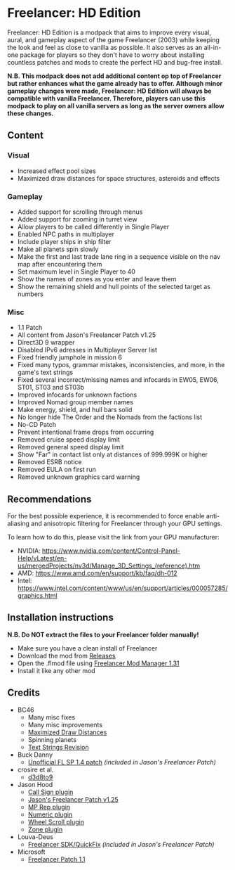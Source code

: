 # Freelancer: HD Edition
Freelancer: HD Edition is a modpack that aims to improve every visual, aural, and gameplay aspect of the game Freelancer (2003) while keeping the look and feel as close to vanilla as possible. It also serves as an all-in-one package for players so they don't have to worry about installing countless patches and mods to create the perfect HD and bug-free install.

**N.B. This modpack does not add additional content op top of Freelancer but rather enhances what the game already has to offer. Although minor gameplay changes were made, Freelancer: HD Edition will always be compatible with vanilla Freelancer. Therefore, players can use this modpack to play on all vanilla servers as long as the server owners allow these changes.**

## Content
### Visual
* Increased effect pool sizes
* Maximized draw distances for space structures, asteroids and effects

### Gameplay
* Added support for scrolling through menus
* Added support for zooming in turret view
* Allow players to be called differently in Single Player
* Enabled NPC paths in multiplayer
* Include player ships in ship filter
* Make all planets spin slowly
* Make the first and last trade lane ring in a sequence visible on the nav map after encountering them
* Set maximum level in Single Player to 40
* Show the names of zones as you enter and leave them
* Show the remaining shield and hull points of the selected target as numbers

### Misc
* 1.1 Patch
* All content from Jason's Freelancer Patch v1.25
* Direct3D 9 wrapper
* Disabled IPv6 adresses in Multiplayer Server list
* Fixed friendly jumphole in mission 6
* Fixed many typos, grammar mistakes, inconsistencies, and more, in the game's text strings
* Fixed several incorrect/missing names and infocards in EW05, EW06, ST01, ST03 and ST03b
* Improved infocards for unknown factions
* Improved Nomad group member names
* Make energy, shield, and hull bars solid
* No longer hide The Order and the Nomads from the factions list
* No-CD Patch
* Prevent intentional frame drops from occurring
* Removed cruise speed display limit
* Removed general speed display limit
* Show "Far" in contact list only at distances of 999.999K or higher
* Removed ESRB notice
* Removed EULA on first run
* Removed unknown graphics card warning

## Recommendations 
For the best possible experience, it is recommended to force enable anti-aliasing and anisotropic filtering for Freelancer through your GPU settings.

To learn how to do this, please visit the link from your GPU manufacturer:
* NVIDIA: https://www.nvidia.com/content/Control-Panel-Help/vLatest/en-us/mergedProjects/nv3d/Manage_3D_Settings_(reference).htm
* AMD: https://www.amd.com/en/support/kb/faq/dh-012
* Intel: https://www.intel.com/content/www/us/en/support/articles/000057285/graphics.html

## Installation instructions
**N.B. Do NOT extract the files to your Freelancer folder manually!**
* Make sure you have a clean install of Freelancer
* Download the mod from [Releases](https://github.com/BC46/freelancer-hd-edition/releases)
* Open the .flmod file using [Freelancer Mod Manager 1.31](https://www.moddb.com/games/freelancer/downloads/freelancer-mod-manager-131)
* Install it like any other mod

## Credits
* BC46 
  - Many misc fixes
  - Many misc improvements
  - [Maximized Draw Distances](https://github.com/BC46/freelancer-maximized-draw-distances)
  - Spinning planets
  - [Text Strings Revision](https://github.com/BC46/freelancer-text-strings-revision)
* Buck Danny
  - [Unofficial FL SP 1.4 patch](https://www.moddb.com/games/freelancer/downloads/freelancer-unofficial-patch-14) *(included in Jason's Freelancer Patch)*
* crosire et al.
  - [d3d8to9](https://github.com/crosire/d3d8to9)
* Jason Hood
  - [Call Sign plugin](http://adoxa.altervista.org/freelancer/plugins.html)
  - [Jason's Freelancer Patch v1.25](http://adoxa.altervista.org/freelancer/index.html)
  - [MP Rep plugin](http://adoxa.altervista.org/freelancer/plugins.html)
  - [Numeric plugin](http://adoxa.altervista.org/freelancer/plugins.html)
  - [Wheel Scroll plugin](http://adoxa.altervista.org/freelancer/plugins.html)
  - [Zone plugin](http://adoxa.altervista.org/freelancer/plugins.html)
* Louva-Deus
  - [Freelancer SDK/QuickFix](https://swat-portal.com/forum/filebase/file/619-freelancer-quickfix-1-0c/) *(included in Jason's Freelancer Patch)*
* Microsoft
  - [Freelancer Patch 1.1](https://www.moddb.com/games/freelancer/downloads/freelancer-patch-11)
